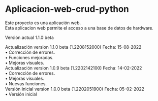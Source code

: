 # Aplicacion-web-crud-python
Este proyecto es una aplicación web.<br>
Esta aplicacion web permite el acceso a una base de datos de hardware.<br>

Versión actual 1.1.0 beta

Actualización	version 1.1.0 beta (1.2208152000)	Fecha: 15-08-2022<br>
• Corrección de errores.<br>
• Funciones mejoradas.<br>
• Mejoras visuales.<br>
Actualización version 1.0.9 beta (1.2202142100)	Fecha: 14-02-2022<br>
• Corrección de errores.<br>
• Mejoras visuales.<br>
• Nuevas funciones.<br>
Versión inicial version 1.0.0 beta (1.2202051900)	Fecha: 05-02-2022<br>
• Versión inicial
